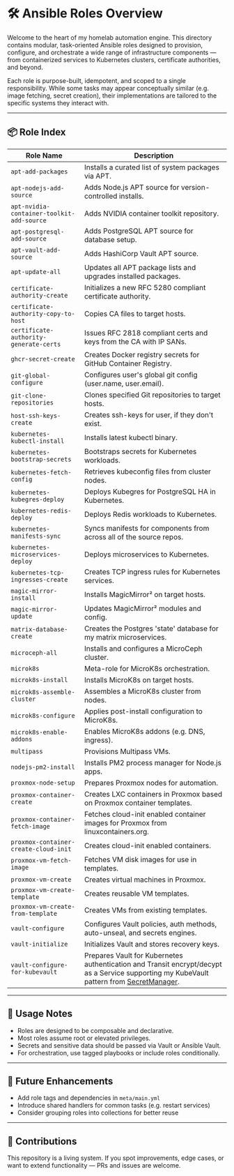 # 🛠️ Ansible Roles Overview

Welcome to the heart of my homelab automation engine. This directory contains modular, task-oriented Ansible roles designed to provision, configure, and orchestrate a wide range of infrastructure components — from containerized services to Kubernetes clusters, certificate authorities, and beyond.

Each role is purpose-built, idempotent, and scoped to a single responsibility. While some tasks may appear conceptually similar (e.g. image fetching, secret creation), their implementations are tailored to the specific systems they interact with.

---

## 📦 Role Index

| Role Name | Description |
|-----------|-------------|
| `apt-add-packages` | Installs a curated list of system packages via APT. |
| `apt-nodejs-add-source` | Adds Node.js APT source for version-controlled installs. |
| `apt-nvidia-container-toolkit-add-source` | Adds NVIDIA container toolkit repository. |
| `apt-postgresql-add-source` | Adds PostgreSQL APT source for database setup. |
| `apt-vault-add-source` | Adds HashiCorp Vault APT source. |
| `apt-update-all` | Updates all APT package lists and upgrades installed packages. |
| `certificate-authority-create` | Initializes a new RFC 5280 compliant certificate authority. |
| `certificate-authority-copy-to-host` | Copies CA files to target hosts. |
| `certificate-authority-generate-certs` | Issues RFC 2818 compliant certs and keys from the CA with IP SANs. |
| `ghcr-secret-create` | Creates Docker registry secrets for GitHub Container Registry. |
| `git-global-configure` | Configures user's global git config (user.name, user.email). |
| `git-clone-repositories` | Clones specified Git repositories to target hosts. |
| `host-ssh-keys-create` | Creates ssh-keys for user, if they don't exist.|
| `kubernetes-kubectl-install` | Installs latest kubectl binary. |
| `kubernetes-bootstrap-secrets` | Bootstraps secrets for Kubernetes workloads. |
| `kubernetes-fetch-config` | Retrieves kubeconfig files from cluster nodes. |
| `kubernetes-kubegres-deploy` | Deploys Kubegres for PostgreSQL HA in Kubernetes. |
| `kubernetes-redis-deploy` | Deploys Redis workloads to Kubernetes. |
| `kubernetes-manifests-sync` | Syncs manifests for components from across all of the source repos. |
| `kubernetes-microservices-deploy` | Deploys microservices to Kubernetes. |
| `kubernetes-tcp-ingresses-create` | Creates TCP ingress rules for Kubernetes services. |
| `magic-mirror-install` | Installs MagicMirror² on target hosts. |
| `magic-mirror-update` | Updates MagicMirror² modules and config. |
| `matrix-database-create` | Creates the Postgres 'state' database for my matrix microservices. |
| `microceph-all` | Installs and configures a MicroCeph cluster. |
| `microk8s` | Meta-role for MicroK8s orchestration. |
| `microk8s-install` | Installs MicroK8s on target hosts. |
| `microk8s-assemble-cluster` | Assembles a MicroK8s cluster from nodes. |
| `microk8s-configure` | Applies post-install configuration to MicroK8s. |
| `microk8s-enable-addons` | Enables MicroK8s addons (e.g. DNS, ingress). |
| `multipass` | Provisions Multipass VMs. |
| `nodejs-pm2-install` | Installs PM2 process manager for Node.js apps. |
| `proxmox-node-setup` | Prepares Proxmox nodes for automation. |
| `proxmox-container-create` | Creates LXC containers in Proxmox based on Proxmox container templates. |
| `proxmox-container-fetch-image` | Fetches cloud-init enabled container images for Proxmox from linuxcontainers.org. |
| `proxmox-container-create-cloud-init` | Creates cloud-init enabled containers. |
| `proxmox-vm-fetch-image` | Fetches VM disk images for use in templates. |
| `proxmox-vm-create` | Creates virtual machines in Proxmox. |
| `proxmox-vm-create-template` | Creates reusable VM templates. |
| `proxmox-vm-create-from-template` | Creates VMs from existing templates. |
| `vault-configure` | Configures Vault policies, auth methods, auto-unseal, and secrets engines. |
| `vault-initialize` | Initializes Vault and stores recovery keys. |
| `vault-configure-for-kubevault` | Prepares Vault for Kubernetes authentication and Transit encrypt/decypt as a Service supporting my KubeVault pattern from [SecretManager](https://github.com/dekeyrej/secretmanager). |

---

## 🧭 Usage Notes

- Roles are designed to be composable and declarative.
- Most roles assume root or elevated privileges.
- Secrets and sensitive data should be passed via Vault or Ansible Vault.
- For orchestration, use tagged playbooks or include roles conditionally.

---

## 🧪 Future Enhancements

- Add role tags and dependencies in `meta/main.yml`
- Introduce shared handlers for common tasks (e.g. restart services)
- Consider grouping roles into collections for better reuse

---

## 🤝 Contributions

This repository is a living system. If you spot improvements, edge cases, or want to extend functionality — PRs and issues are welcome.
